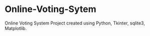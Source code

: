 # Online-Voting-Sytem
Online Voting System Project created using Python, Tkinter, sqlite3, Matplotlib.
